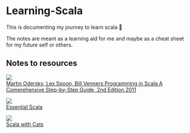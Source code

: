 # Learning-Scala

This is documenting my journey to learn scala 🚀

The notes are meant as a learning aid for me and maybe as a cheat sheet for my future self or others.

## Notes to resources
![](https://images-na.ssl-images-amazon.com/images/I/51w1YjEaT-L._SX258_BO1,204,203,200_.jpg)  
[Martin Odersky, Lex Spoon, Bill Venners Programming in Scala A Comprehensive Step-by-Step Guide, 2nd Edition  2011](Learning.md)

![](https://underscore.io/images/books/essential-scala.png)  
[Essential Scala](Essential-Scala.md)


![](https://underscore.io/images/books/scala-with-cats.png)  
[Scala with Cats](Cats.md)

